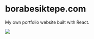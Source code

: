 # borabesiktepe.com
My own portfolio website built with React.

![](https://i.hizliresim.com/j6vmss1.png)
